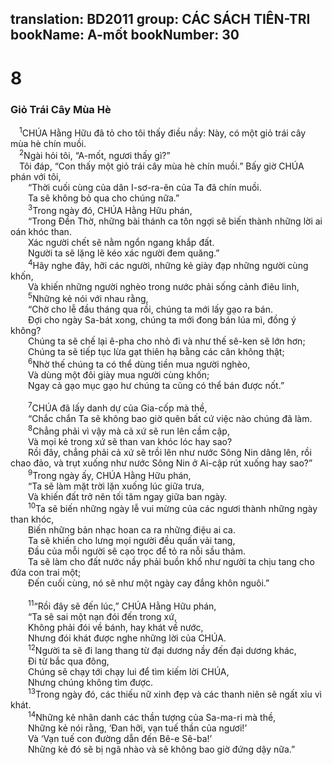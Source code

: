 translation: BD2011
group: CÁC SÁCH TIÊN-TRI
bookName: A-mốt 
bookNumber: 30
-------

<div class="title"><h1>8</h1><h3>Giỏ Trái Cây Mùa Hè</h3></div>
<span class="verse am_8_1"> <sup>1</sup>CHÚA Hằng Hữu đã tỏ cho tôi thấy điều nầy: Này, có một giỏ trái cây mùa hè chín muồi.<br/></span>
<span class="verse am_8_2"> <sup>2</sup>Ngài hỏi tôi, “A-mốt, ngươi thấy gì?” <br/> Tôi đáp, “Con thấy một giỏ trái cây mùa hè chín muồi.” Bấy giờ CHÚA phán với tôi,<br/>  “Thời cuối cùng của dân I-sơ-ra-ên của Ta đã chín muồi.<br/>  Ta sẽ không bỏ qua cho chúng nữa.”<br/></span>
<span class="verse am_8_3">  <sup>3</sup>Trong ngày đó, CHÚA Hằng Hữu phán,<br/>  “Trong Ðền Thờ, những bài thánh ca tôn ngợi sẽ biến thành những lời ai oán khóc than.<br/>  Xác người chết sẽ nằm ngổn ngang khắp đất.<br/>  Người ta sẽ lặng lẽ kéo xác người đem quăng.”<br/></span>
<span class="verse am_8_4">  <sup>4</sup>Hãy nghe đây, hỡi các người, những kẻ giày đạp những người cùng khốn,<br/>  Và khiến những người nghèo trong nước phải sống cảnh điêu linh,<br/></span>
<span class="verse am_8_5">  <sup>5</sup>Những kẻ nói với nhau rằng,<br/>  “Chờ cho lễ đầu tháng qua rồi, chúng ta mới lấy gạo ra bán.<br/>  Ðợi cho ngày Sa-bát xong, chúng ta mới đong bán lúa mì, đồng ý không?<br/>  Chúng ta sẽ chế lại ê-pha cho nhỏ đi và như thế sê-ken sẽ lớn hơn;<br/>  Chúng ta sẽ tiếp tục lừa gạt thiên hạ bằng các cân không thật;<br/></span>
<span class="verse am_8_6">  <sup>6</sup>Nhờ thế chúng ta có thể dùng tiền mua người nghèo,<br/>  Và dùng một đôi giày mua người cùng khốn;<br/>  Ngay cả gạo mục gạo hư chúng ta cũng có thể bán được nốt.”<br/><br/></span>
<span class="verse am_8_7">  <sup>7</sup>CHÚA đã lấy danh dự của Gia-cốp mà thề, <br/>  “Chắc chắn Ta sẽ không bao giờ quên bất cứ việc nào chúng đã làm.<br/></span>
<span class="verse am_8_8">  <sup>8</sup>Chẳng phải vì vậy mà cả xứ sẽ run lên cầm cập,<br/>  Và mọi kẻ trong xứ sẽ than van khóc lóc hay sao?<br/>  Rồi đây, chẳng phải cả xứ sẽ trồi lên như nước Sông Nin dâng lên, rồi chao đảo, và trụt xuống như nước Sông Nin ở Ai-cập rút xuống hay sao?”<br/></span>
<span class="verse am_8_9">  <sup>9</sup>Trong ngày ấy, CHÚA Hằng Hữu phán,<br/>  “Ta sẽ làm mặt trời lặn xuống lúc giữa trưa,<br/>  Và khiến đất trở nên tối tăm ngay giữa ban ngày.<br/></span>
<span class="verse am_8_10">  <sup>10</sup>Ta sẽ biến những ngày lễ vui mừng của các ngươi thành những ngày than khóc,<br/>  Biến những bản nhạc hoan ca ra những điệu ai ca.<br/>  Ta sẽ khiến cho lưng mọi người đều quấn vải tang,<br/>  Ðầu của mỗi người sẽ cạo trọc để tỏ ra nỗi sầu thảm.<br/>  Ta sẽ làm cho đất nước nầy phải buồn khổ như người ta chịu tang cho đứa con trai một;<br/>  Ðến cuối cùng, nó sẽ như một ngày cay đắng khôn nguôi.”<br/><br/></span>
<span class="verse am_8_11">  <sup>11</sup>“Rồi đây sẽ đến lúc,” CHÚA Hằng Hữu phán,<br/>  “Ta sẽ sai một nạn đói đến trong xứ,<br/>  Không phải đói về bánh, hay khát về nước,<br/>  Nhưng đói khát được nghe những lời của CHÚA.<br/></span>
<span class="verse am_8_12">  <sup>12</sup>Người ta sẽ đi lang thang từ đại dương nầy đến đại dương khác,<br/>  Ði từ bắc qua đông,<br/>  Chúng sẽ chạy tới chạy lui để tìm kiếm lời CHÚA,<br/>  Nhưng chúng không tìm được.<br/></span>
<span class="verse am_8_13">  <sup>13</sup>Trong ngày đó, các thiếu nữ xinh đẹp và các thanh niên sẽ ngất xỉu vì khát.<br/></span>
<span class="verse am_8_14">  <sup>14</sup>Những kẻ nhân danh các thần tượng của Sa-ma-ri mà thề,<br/>  Những kẻ nói rằng, ‘Ðan hỡi, vạn tuế thần của ngươi!’<br/>  Và ‘Vạn tuế con đường dẫn đến Bê-e Sê-ba!’<br/>  Những kẻ đó sẽ bị ngã nhào và sẽ không bao giờ đứng dậy nữa.”<br/></span>
